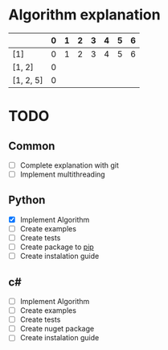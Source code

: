 # Algorithm explanation

|           | 0 | 1 | 2 | 3 | 4 | 5 | 6 |
|-----------|---|---|---|---|---|---|---|
| [1]       | 0 | 1 | 2 | 3 | 4 | 5 | 6 |
| [1, 2]    | 0 |   |   |   |   |   |   |
| [1, 2, 5] | 0 |   |   |   |   |   |   |

# TODO
## Common
- [ ] Complete explanation with git
- [ ] Implement multithreading
## Python
- [x] Implement Algorithm
- [ ] Create examples
- [ ] Create tests
- [ ] Create package to [pip](https://packaging.python.org/tutorials/packaging-projects/)
- [ ] Create instalation guide
## c#
- [ ] Implement Algorithm
- [ ] Create examples
- [ ] Create tests
- [ ] Create nuget package
- [ ] Create instalation guide
